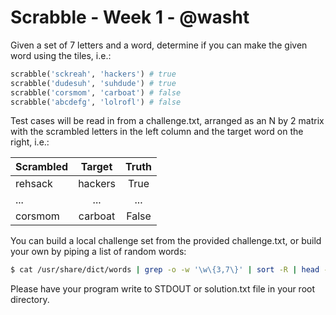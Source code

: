 # Scrabble - Week 1 - @washt

Given a set of 7 letters and a word, determine if you can make the given word using the tiles, i.e.:

```python
scrabble('sckreah', 'hackers') # true
scrabble('dudesuh', 'suhdude') # true
scrabble('corsmom', 'carboat') # false
scrabble('abcdefg', 'lolrofl') # false
```


Test cases will be read in from a challenge.txt, arranged as an N by 2 matrix with
the scrambled letters in the left column and the target word on the right, i.e.:

| Scrambled | Target | Truth |
|-----------|:------:|:-----:|
| rehsack   | hackers| True  |
|   ...     |  ...   |  ...  |
| corsmom   |carboat | False |

You can build a local challenge set from the provided challenge.txt, or build your own
by piping a list of random words:

```bash
$ cat /usr/share/dict/words | grep -o -w '\w\{3,7\}' | sort -R | head -n 100 | python buildchallenge.py >> challenge.txt
```

Please have your program write to STDOUT or solution.txt file in your root directory.

